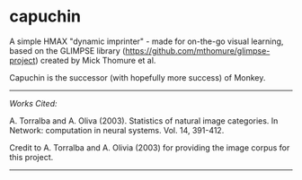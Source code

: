 capuchin
======

A simple HMAX "dynamic imprinter" - made for on-the-go visual learning, based on the GLIMPSE library (https://github.com/mthomure/glimpse-project) created by Mick Thomure et al.

Capuchin is the successor (with hopefully more success) of Monkey.

* * *

*Works Cited:*

A. Torralba and A. Oliva (2003). Statistics of natural image categories. In Network: computation in neural systems. Vol. 14, 391-412.


Credit to A. Torralba and A. Olivia (2003) for providing the image corpus for this project.


* * *

